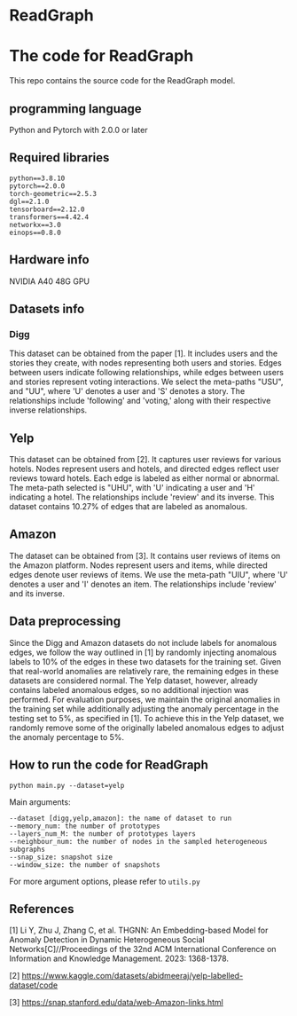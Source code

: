# ReadGraph

# The code for ReadGraph

This repo contains the source code for the ReadGraph model.

## programming language

Python and Pytorch with 2.0.0 or later

## Required libraries

```
python==3.8.10
pytorch==2.0.0
torch-geometric==2.5.3
dgl==2.1.0
tensorboard==2.12.0
transformers==4.42.4
networkx==3.0
einops==0.8.0
```

## Hardware info

NVIDIA A40 48G GPU

## Datasets info

### Digg

This dataset can be obtained from the paper [1]. It includes users and the stories they create, with nodes representing both users and stories. Edges between users indicate following relationships, while edges between users and stories represent voting interactions. We select the meta-paths "USU", and "UU", where 'U' denotes a user and 'S' denotes a story. The relationships include 'following' and 'voting,' along with their respective inverse relationships.

## Yelp 

This dataset can be obtained from [2]. It captures user reviews for various hotels. Nodes represent users and hotels, and directed edges reflect user reviews toward hotels. Each edge is labeled as either normal or abnormal. The meta-path selected is "UHU", with 'U' indicating a user and 'H' indicating a hotel. The relationships include 'review' and its inverse. This dataset contains 10.27% of edges that are labeled as anomalous.

## Amazon

The dataset can be obtained from [3]. It contains user reviews of items on the Amazon platform. Nodes represent users and items, while directed edges denote user reviews of items. We use the meta-path "UIU", where 'U' denotes a user and 'I' denotes an item. The relationships include 'review' and its inverse.

## Data preprocessing

Since the Digg and Amazon datasets do not include labels for anomalous edges, we follow the way outlined in [1] by randomly injecting anomalous labels to 10% of the edges in these two datasets for the training set. Given that real-world anomalies are relatively rare, the remaining edges in these datasets are considered normal. The Yelp dataset, however, already contains labeled anomalous edges, so no additional injection was performed. For evaluation purposes, we maintain the original anomalies in the training set while additionally adjusting the anomaly percentage in the testing set to 5%, as specified in [1]. To achieve this in the Yelp dataset, we randomly remove some of the originally labeled anomalous edges to adjust the anomaly percentage to 5%.

## How to run the code for ReadGraph

```
python main.py --dataset=yelp
```

Main arguments:

```
--dataset [digg,yelp,amazon]: the name of dataset to run
--memory_num: the number of prototypes
--layers_num_M: the number of prototypes layers
--neighbour_num: the number of nodes in the sampled heterogeneous subgraphs
--snap_size: snapshot size
--window_size: the number of snapshots
```

For more argument options, please refer to `utils.py`

## References

[1] Li Y, Zhu J, Zhang C, et al. THGNN: An Embedding-based Model for Anomaly Detection in Dynamic Heterogeneous Social Networks[C]//Proceedings of the 32nd ACM International Conference on Information and Knowledge Management. 2023: 1368-1378.

[2] https://www.kaggle.com/datasets/abidmeeraj/yelp-labelled-dataset/code

[3] https://snap.stanford.edu/data/web-Amazon-links.html
